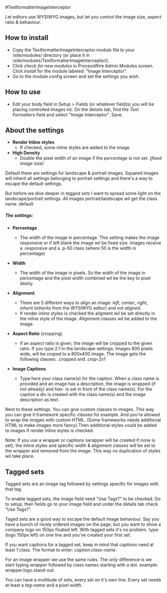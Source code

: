 #TextformatterImageInterceptor

Let editors use WYSIWYG images, but let you control the image size, aspect ratio & behaviour. 

## How to install

- Copy the TextformatterImageInterceptor.module file to your /site/modules/ directory (or place it in /site/modules/TextformatterImageInterceptor/). 
- Click *check for new modules* in ProcessWire Admin Modules screen. Click *install* for the module labeled: "Image Interceptor".
- Go to the module config screen and set the settings you wish.

## How to use
- Edit your *body* field in Setup > Fields (or whatever field(s) you will be placing controlled images in). On the *details* tab, find the *Text Formatters* field and select "Image Interceptor". Save.

## About the settings

- **Render Inline styles** 
	- If checked, some inline styles are added to the image.
- **High Density**
	- Double the pixel width of an image if the *percentage* is not set. *(fixed image size)*
	 

Default there are settings for landscape & portrait images. Squared images will inherit all settings belonging to portrait settings and there's a way to escape the default settings. 

But before we dive deeper in *tagged sets* I want to spread some light on the landscape/portrait settings. All images portrait/landscape wil get the class name .default

##### The settings:

- **Percentage**
	- The width of the image in percentage. This setting makes the image responsive or if left blank the image wil be fixed size. Images receive a .responsive and a .p-50 class (where 50 is the width in percentage)
- **Width**
	- The width of the image in pixels. So the width of the image in percentage and the pixel width combined wil be the key to pixel desity.
- **Alignment** 
	- There are 5 different ways to align an image. *left*, *center*, *right*, *inherit* (inherits from the WYSIWYG editor) and *not aligned*. 
	- If render inline styles is checked the aligment wil be set directly in the inline style of the image. Alignment classes wil be added to the image.
- **Aspect Ratio** (cropping)
	- if an aspect ratio is given, the image will be cropped to the given ratio. If you type 2:1 in the landscape settings. Images 800 pixels wide, will be croped to a 800x400 image. The image gets the following classes: *.cropped* and *.crop-2x1*	

- **Image Captions**
	- Type here your class name(s) for the caption. When a class name is provided and an image has a description, the image is wrapped (if not already) and *has-* is set in front of the class name(s). For the caption a div is created with the class name(s) and the image description as text.

Next to these settings. You can give custom classes to images. This way you can give it framework specific classes for example. And you're allowed to wrap the images with custom HTML. (Some frameworks needs additional HTML to make images more fancy) Then additional styles could be added to images if render inline styles is checked.

Note: If you use a wrapper or captions (wrapper will be created if none is set), the inline styles and specific width & alignment classes will be set to the wrapper and removed from the image. This way no duplication of styles wil take place.

## Tagged sets

Tagged sets are an image tag followed by settings specific for images with that tag.

To enable tagged sets, the image field need "Use Tags?" to be checked. Go to setup, then fields go to your image field and under the details tab check "Use Tags?". 

Taged sets are a good way to escape the default image behaviour. Say you have a bunch of nicely ordered images on the page, but you want to show a company logo on 150px floated left. With tagged sets it's no problem. type: (logo 150px left) on one line and you've created your first set.

If you want captions for a tagged set, keep in mind that captions need at least 1 class. The format to enter:
*caption.class-name*. 

For an image wrapper we use the same rules. The only difference is we start typing *wrapper* followed by class names starting with a dot. example: wrapper.logo.stand-out.

You can have a multitude of sets, every set on it's own line. Every set needs at least a *tag-name* and a *pixel width*.